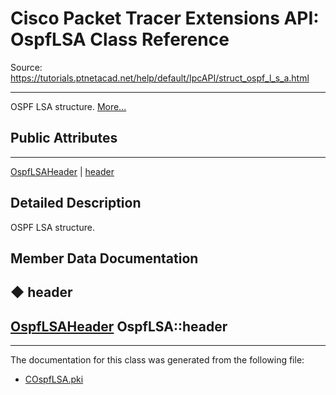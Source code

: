 # Cisco Packet Tracer Extensions API: OspfLSA Class Reference

Source: https://tutorials.ptnetacad.net/help/default/IpcAPI/struct_ospf_l_s_a.html

---

OSPF LSA structure. [More...](struct_ospf_l_s_a.html#details)

##  Public Attributes  
  
---  
[OspfLSAHeader](struct_ospf_l_s_a_header.html) | [header](struct_ospf_l_s_a.html#ad9366b573d1cbfc17e6452f83eb69ed5)  
  
## Detailed Description

OSPF LSA structure. 

## Member Data Documentation

## ◆ header

[OspfLSAHeader](struct_ospf_l_s_a_header.html) OspfLSA::header  
---  
  
* * *

The documentation for this class was generated from the following file:

  * [COspfLSA.pki](_c_ospf_l_s_a_8pki.html)


